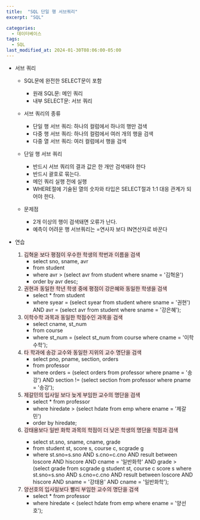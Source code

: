 ```yaml
---
title:  "SQL 단일 행 서브쿼리"
excerpt: "SQL"

categories:
  - 데이터베이스
tags:
  - SQL
last_modified_at: 2024-01-30T08:06:00-05:00
---
```


+ 서브 쿼리
    - SQL문에 완전한 SELECT문이 포함
        * 원래 SQL문: 메인 쿼리
        * 내부 SELECT문: 서브 쿼리

    - 서브 쿼리의 종류
        * 단일 행 서브 쿼리: 하나의 컬럼에서 하나의 행만 검색
        * 다중 행 서브 쿼리: 하나의 컬럼에서 여러 개의 행을 검색
        * 다중 열 서브 쿼리: 여러 컬럼에서 행을 검색

    - 단일 행 서브 쿼리
        * 반드시 서브 쿼리의 결과 값은 한 개만 검색돼야 한다
        * 반드시 괄호로 묶는다.
        * 메인 쿼리 실행 전에 실행
        * WHERE절에 기술된 열의 숫자와 타입은 SELECT절과 1:1 대응 관계가 되어야 한다.

    - 문제점
        * 2개 이상의 행이 검색돼면 오류가 난다.
        * 예측이 어려운 행 서브쿼리는 =연사자 보다 IN연산자로 바꾼다

+ 연습
    1. <span style="background-color:#FFE6E6">김혁윤 보다 평점이 우수한 학생의 학번과 이름을 검색</span>
        - select sno, sname, avr
        - from student
        - where avr > (select avr from student where sname = '김혁윤')
        - order by avr desc;
    1. <span style="background-color:#FFE6E6">권현과 동일한 학년 학생 중에 평점이 강은혜와 동일한 학생을 검색</span>
        - select * from student
        - where syear = (select syear from student where sname = '권현') AND avr = (select avr from student where sname = '강은혜');
    1. <span style="background-color:#FFE6E6">이학수학 과목과 동일한 학점수인 과목을 검색</span>
        - select cname, st_num
        - from course
        - where st_num = (select st_num from course where cname = '이학수학');
    1. <span style="background-color:#FFE6E6">타 학과에 송강 교수와 동일한 지위의 교수 명단을 검색</span>
        - select pno, pname, section, orders
        - from professor
        - where orders = (select orders from professor where pname = '송강') AND section != (select section from professor where pname = '송강');
    1. <span style="background-color:#FFE6E6">제갈민의 입사일 보다 늦게 부임한 교수의 명단을 검색</span>
        - select * from professor
        - where hiredate > (select hdate from emp where ename = '제갈민')
        - order by hiredate;
    1. <span style="background-color:#FFE6E6">강태용보다 일반 화학 과목의 학점이 더 낮은 학생의 명단을 학점과 검색
        - select st.sno, sname, cname, grade
        - from student st, score s, course c, scgrade g
        - where st.sno=s.sno AND s.cno=c.cno AND result between loscore AND hiscore AND cname = '일반화학' AND grade > (select grade from scgrade g student st, course c score s where st.sno=s.sno AND s.cno=c.cno AND result between loscore AND hiscore AND sname = '강태용' AND cname = '일반화학');
    1. <span style="background-color:#FFE6E6">양선호의 입사일보다 빨리 부임한 교수의 명단을 검색</span>
        - select * from professor
        - where hiredate < (select hdate from emp where ename = '양선호');